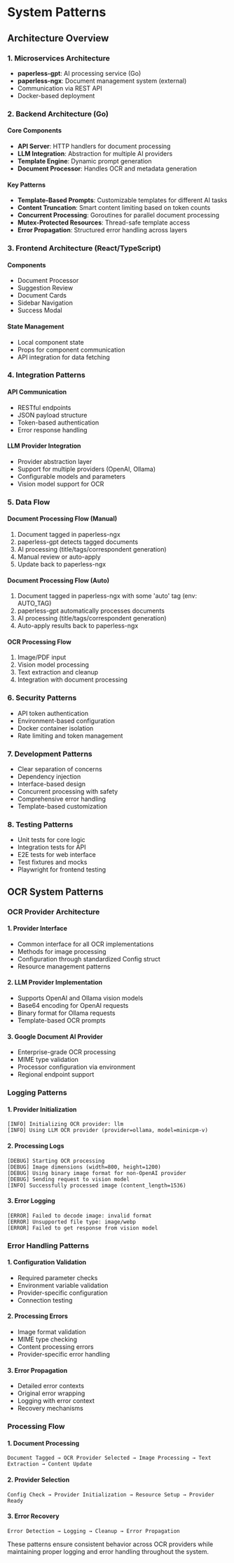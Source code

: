 # System Patterns

## Architecture Overview

### 1. Microservices Architecture
- **paperless-gpt**: AI processing service (Go)
- **paperless-ngx**: Document management system (external)
- Communication via REST API
- Docker-based deployment

### 2. Backend Architecture (Go)

#### Core Components
- **API Server**: HTTP handlers for document processing
- **LLM Integration**: Abstraction for multiple AI providers
- **Template Engine**: Dynamic prompt generation
- **Document Processor**: Handles OCR and metadata generation

#### Key Patterns
- **Template-Based Prompts**: Customizable templates for different AI tasks
- **Content Truncation**: Smart content limiting based on token counts
- **Concurrent Processing**: Goroutines for parallel document processing
- **Mutex-Protected Resources**: Thread-safe template access
- **Error Propagation**: Structured error handling across layers

### 3. Frontend Architecture (React/TypeScript)

#### Components
- Document Processor
- Suggestion Review
- Document Cards
- Sidebar Navigation
- Success Modal

#### State Management
- Local component state
- Props for component communication
- API integration for data fetching

### 4. Integration Patterns

#### API Communication
- RESTful endpoints
- JSON payload structure
- Token-based authentication
- Error response handling

#### LLM Provider Integration
- Provider abstraction layer
- Support for multiple providers (OpenAI, Ollama)
- Configurable models and parameters
- Vision model support for OCR

### 5. Data Flow

#### Document Processing Flow (Manual)
1. Document tagged in paperless-ngx
2. paperless-gpt detects tagged documents
3. AI processing (title/tags/correspondent generation)
4. Manual review or auto-apply
5. Update back to paperless-ngx

#### Document Processing Flow (Auto)
1. Document tagged in paperless-ngx with some 'auto' tag (env: AUTO_TAG)
2. paperless-gpt automatically processes documents
3. AI processing (title/tags/correspondent generation)
4. Auto-apply results back to paperless-ngx

#### OCR Processing Flow
1. Image/PDF input
2. Vision model processing
3. Text extraction and cleanup
4. Integration with document processing

### 6. Security Patterns
- API token authentication
- Environment-based configuration
- Docker container isolation
- Rate limiting and token management

### 7. Development Patterns
- Clear separation of concerns
- Dependency injection
- Interface-based design
- Concurrent processing with safety
- Comprehensive error handling
- Template-based customization

### 8. Testing Patterns
- Unit tests for core logic
- Integration tests for API
- E2E tests for web interface
- Test fixtures and mocks
- Playwright for frontend testing

## OCR System Patterns

### OCR Provider Architecture

#### 1. Provider Interface
- Common interface for all OCR implementations
- Methods for image processing
- Configuration through standardized Config struct
- Resource management patterns

#### 2. LLM Provider Implementation
- Supports OpenAI and Ollama vision models
- Base64 encoding for OpenAI requests
- Binary format for Ollama requests
- Template-based OCR prompts

#### 3. Google Document AI Provider
- Enterprise-grade OCR processing
- MIME type validation
- Processor configuration via environment
- Regional endpoint support

### Logging Patterns

#### 1. Provider Initialization
```
[INFO] Initializing OCR provider: llm
[INFO] Using LLM OCR provider (provider=ollama, model=minicpm-v)
```

#### 2. Processing Logs
```
[DEBUG] Starting OCR processing
[DEBUG] Image dimensions (width=800, height=1200)
[DEBUG] Using binary image format for non-OpenAI provider
[DEBUG] Sending request to vision model
[INFO] Successfully processed image (content_length=1536)
```

#### 3. Error Logging
```
[ERROR] Failed to decode image: invalid format
[ERROR] Unsupported file type: image/webp
[ERROR] Failed to get response from vision model
```

### Error Handling Patterns

#### 1. Configuration Validation
- Required parameter checks
- Environment variable validation
- Provider-specific configuration
- Connection testing

#### 2. Processing Errors
- Image format validation
- MIME type checking
- Content processing errors
- Provider-specific error handling

#### 3. Error Propagation
- Detailed error contexts
- Original error wrapping
- Logging with error context
- Recovery mechanisms

### Processing Flow

#### 1. Document Processing
```
Document Tagged → OCR Provider Selected → Image Processing → Text Extraction → Content Update
```

#### 2. Provider Selection
```
Config Check → Provider Initialization → Resource Setup → Provider Ready
```

#### 3. Error Recovery
```
Error Detection → Logging → Cleanup → Error Propagation
```

These patterns ensure consistent behavior across OCR providers while maintaining proper logging and error handling throughout the system.
